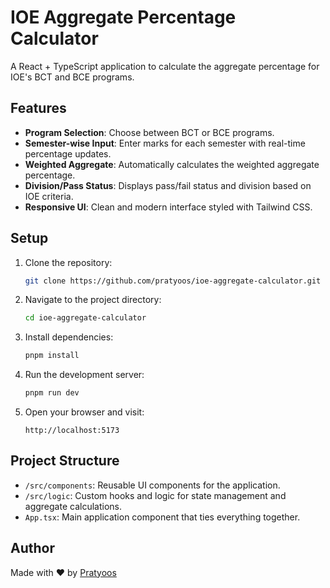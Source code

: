 

# IOE Aggregate Percentage Calculator

A React + TypeScript application to calculate the aggregate percentage for IOE's BCT and BCE programs.

## Features

- **Program Selection**: Choose between BCT or BCE programs.
- **Semester-wise Input**: Enter marks for each semester with real-time percentage updates.
- **Weighted Aggregate**: Automatically calculates the weighted aggregate percentage.
- **Division/Pass Status**: Displays pass/fail status and division based on IOE criteria.
- **Responsive UI**: Clean and modern interface styled with Tailwind CSS.

## Setup

1. Clone the repository:
   ```bash
   git clone https://github.com/pratyoos/ioe-aggregate-calculator.git
   ```
2. Navigate to the project directory:
   ```bash
   cd ioe-aggregate-calculator
   ```
3. Install dependencies:
   ```bash
   pnpm install
   ```
4. Run the development server:
   ```bash
   pnpm run dev
   ```
5. Open your browser and visit:
   ```
   http://localhost:5173
   ```

## Project Structure

- `/src/components`: Reusable UI components for the application.
- `/src/logic`: Custom hooks and logic for state management and aggregate calculations.
- `App.tsx`: Main application component that ties everything together.

## Author

Made with ❤️ by [Pratyoos](https://github.com/pratyoos)